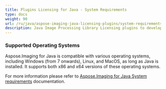 ```yaml
---
title: Plugins Licensing for Java - System Requirements
type: docs
weight: 90
url: /ru/java/aspose-imaging-java-licensing-plugins/system-requirements/
description: Java Image Processing Library Licensing plugins to develop applications in any development environment.
---
```


### **Supported Operating Systems**

Aspose.Imaging for Java is compatible with various operating systems, including Windows (from 7 onwards), Linux, and MacOS, as long as Java is installed. It supports both x86 and x64 versions of these operating systems.

For more information please refer to <a href="/imaging/ru/java/system-requirements/">Aspose.Imaging for Java System requirements</a> documentation.
